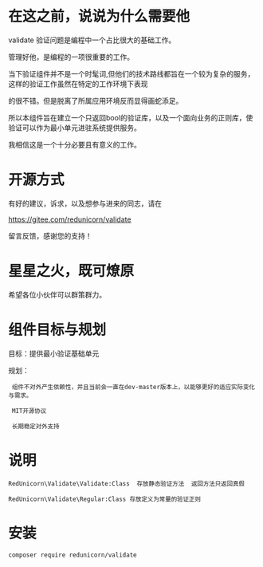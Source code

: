 
# 在这之前，说说为什么需要他
   
  validate 验证问题是编程中一个占比很大的基础工作。 
  
  管理好他，是编程的一项很重要的工作。
  
  当下验证组件并不是一个时髦词,但他们的技术路线都旨在一个较为复杂的服务，这样的验证工作虽然在特定的工作环境下表现
  
  的很不错。但是脱离了所属应用环境反而显得画蛇添足。
  
  所以本组件旨在建立一个只返回bool的验证库，以及一个面向业务的正则库，使验证可以作为最小单元进驻系统提供服务。
  
  我相信这是一个十分必要且有意义的工作。

# 开源方式

  有好的建议，诉求，以及想参与进来的同志，请在
  
  https://gitee.com/redunicorn/validate
  
  留言反馈，感谢您的支持！
  
# 星星之火，既可燎原
    
  希望各位小伙伴可以群策群力。

# 组件目标与规划

  目标：提供最小验证基础单元
  
  规划：
  
     组件不对外产生依赖性，并且当前会一直在dev-master版本上，以能够更好的适应实际变化与需求。
        
     MIT开源协议
     
     长期稳定对外支持
 

# 说明

    RedUnicorn\Validate\Validate:Class  存放静态验证方法  返回方法只返回真假
  
    RedUnicorn\Validate\Regular:Class 存放定义为常量的验证正则  

# 安装

    composer require redunicorn/validate   